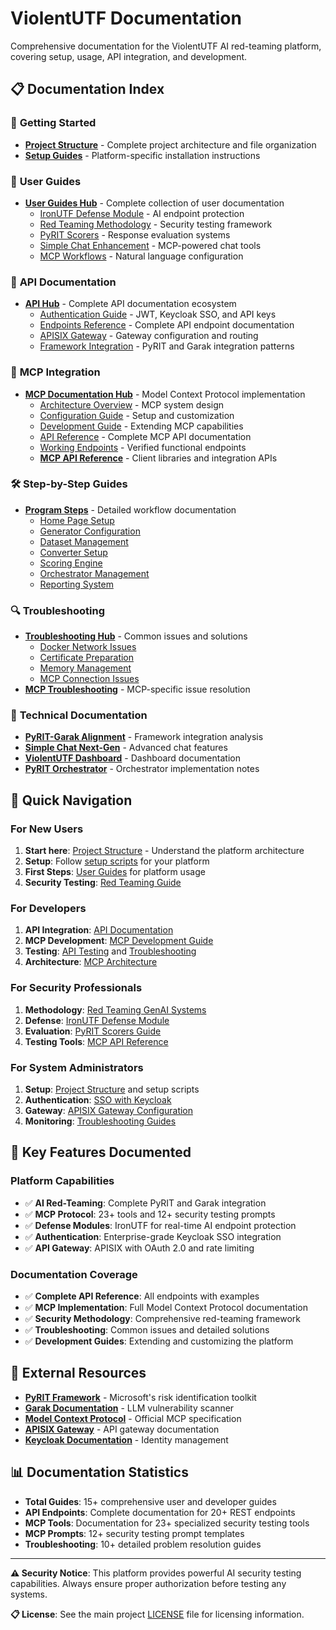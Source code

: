 # ViolentUTF Documentation

Comprehensive documentation for the ViolentUTF AI red-teaming platform, covering setup, usage, API integration, and development.

## 📋 Documentation Index

### 🚀 **Getting Started**
- **[Project Structure](structure.md)** - Complete project architecture and file organization
- **[Setup Guides](../setup_macos.sh)** - Platform-specific installation instructions

### 📖 **User Guides**
- **[User Guides Hub](guides/README.md)** - Complete collection of user documentation
  - [IronUTF Defense Module](guides/Guide_IronUTF.md) - AI endpoint protection
  - [Red Teaming Methodology](guides/Guide_RedTeaming_GenAIsystems.md) - Security testing framework
  - [PyRIT Scorers](guides/Guide_Scorers.md) - Response evaluation systems
  - [Simple Chat Enhancement](guides/Guide_SimpleChat_enhancementStrip.md) - MCP-powered chat tools
  - [MCP Workflows](guides/Guide_SimpleChat_mcp-workflows.md) - Natural language configuration

### 🔧 **API Documentation**
- **[API Hub](api/README.md)** - Complete API documentation ecosystem
  - [Authentication Guide](api/authentication.md) - JWT, Keycloak SSO, and API keys
  - [Endpoints Reference](api/endpoints.md) - Complete API endpoint documentation
  - [APISIX Gateway](api/gateway.md) - Gateway configuration and routing
  - [Framework Integration](api/frameworks.md) - PyRIT and Garak integration patterns

### 📡 **MCP Integration**
- **[MCP Documentation Hub](mcp/README.md)** - Model Context Protocol implementation
  - [Architecture Overview](mcp/architecture.md) - MCP system design
  - [Configuration Guide](mcp/configuration.md) - Setup and customization
  - [Development Guide](mcp/development.md) - Extending MCP capabilities
  - [API Reference](mcp/api-reference.md) - Complete MCP API documentation
  - [Working Endpoints](mcp/mcp_endpoints_working.md) - Verified functional endpoints
  - **[MCP API Reference](mcp/api/README.md)** - Client libraries and integration APIs

### 🛠️ **Step-by-Step Guides**
- **[Program Steps](violentUTF_programSteps/)** - Detailed workflow documentation
  - [Home Page Setup](violentUTF_programSteps/0_HomePage.md)
  - [Generator Configuration](violentUTF_programSteps/2_ConfigureGenerators.md)
  - [Dataset Management](violentUTF_programSteps/3_ConfigureDatasets.md)
  - [Converter Setup](violentUTF_programSteps/4_ConfigureConverters.md)
  - [Scoring Engine](violentUTF_programSteps/5_ConfigureScoringEngine.md)
  - [Orchestrator Management](violentUTF_programSteps/6_ConfigureOrchestrators.md)
  - [Reporting System](violentUTF_programSteps/7_Reporting.md)

### 🔍 **Troubleshooting**
- **[Troubleshooting Hub](troubleshooting/)** - Common issues and solutions
  - [Docker Network Issues](troubleshooting/DOCKER_NETWORK_TROUBLESHOOTING.md)
  - [Certificate Preparation](troubleshooting/cert_preparation.md)
  - [Memory Management](troubleshooting/lesson_memoryManagement.md)
  - [MCP Connection Issues](troubleshooting/mcp-connection.md)
- **[MCP Troubleshooting](mcp/troubleshooting.md)** - MCP-specific issue resolution

### 🔧 **Technical Documentation**
- **[PyRIT-Garak Alignment](pyrit_garak_alignment_analysis.md)** - Framework integration analysis
- **[Simple Chat Next-Gen](simpleChat_nextgen.md)** - Advanced chat features
- **[ViolentUTF Dashboard](violentutf_Dash.md)** - Dashboard documentation
- **[PyRIT Orchestrator](pyrit-orchestrator.txt)** - Orchestrator implementation notes

## 🎯 Quick Navigation

### **For New Users**
1. **Start here**: [Project Structure](structure.md) - Understand the platform architecture
2. **Setup**: Follow [setup scripts](../setup_macos.sh) for your platform
3. **First Steps**: [User Guides](guides/README.md) for platform usage
4. **Security Testing**: [Red Teaming Guide](guides/Guide_RedTeaming_GenAIsystems.md)

### **For Developers**
1. **API Integration**: [API Documentation](api/README.md)
2. **MCP Development**: [MCP Development Guide](mcp/development.md)
3. **Testing**: [API Testing](api/frameworks.md) and [Troubleshooting](troubleshooting/)
4. **Architecture**: [MCP Architecture](mcp/architecture.md)

### **For Security Professionals**
1. **Methodology**: [Red Teaming GenAI Systems](guides/Guide_RedTeaming_GenAIsystems.md)
2. **Defense**: [IronUTF Defense Module](guides/Guide_IronUTF.md)
3. **Evaluation**: [PyRIT Scorers Guide](guides/Guide_Scorers.md)
4. **Testing Tools**: [MCP API Reference](mcp/api-reference.md)

### **For System Administrators**
1. **Setup**: [Project Structure](structure.md) and setup scripts
2. **Authentication**: [SSO with Keycloak](guides/Guide_SSO_with_KeyCloak.md)
3. **Gateway**: [APISIX Gateway Configuration](api/gateway.md)
4. **Monitoring**: [Troubleshooting Guides](troubleshooting/)

## 🔑 Key Features Documented

### **Platform Capabilities**
- ✅ **AI Red-Teaming**: Complete PyRIT and Garak integration
- ✅ **MCP Protocol**: 23+ tools and 12+ security testing prompts
- ✅ **Defense Modules**: IronUTF for real-time AI endpoint protection
- ✅ **Authentication**: Enterprise-grade Keycloak SSO integration
- ✅ **API Gateway**: APISIX with OAuth 2.0 and rate limiting

### **Documentation Coverage**
- ✅ **Complete API Reference**: All endpoints with examples
- ✅ **MCP Implementation**: Full Model Context Protocol documentation
- ✅ **Security Methodology**: Comprehensive red-teaming framework
- ✅ **Troubleshooting**: Common issues and detailed solutions
- ✅ **Development Guides**: Extending and customizing the platform

## 🔗 External Resources

- **[PyRIT Framework](https://github.com/Azure/PyRIT)** - Microsoft's risk identification toolkit
- **[Garak Documentation](https://garak.ai/)** - LLM vulnerability scanner
- **[Model Context Protocol](https://modelcontextprotocol.io/)** - Official MCP specification
- **[APISIX Gateway](https://apisix.apache.org/)** - API gateway documentation
- **[Keycloak Documentation](https://www.keycloak.org/documentation)** - Identity management

## 📊 Documentation Statistics

- **Total Guides**: 15+ comprehensive user and developer guides
- **API Endpoints**: Complete documentation for 20+ REST endpoints
- **MCP Tools**: Documentation for 23+ specialized security testing tools
- **MCP Prompts**: 12+ security testing prompt templates
- **Troubleshooting**: 10+ detailed problem resolution guides

---

**⚠️ Security Notice**: This platform provides powerful AI security testing capabilities. Always ensure proper authorization before testing any systems.

**📋 License**: See the main project [LICENSE](../LICENSE) file for licensing information.
